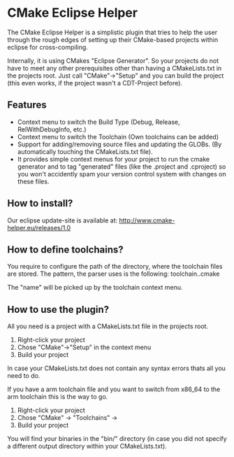 # CMake Eclipse Helper

The CMake Eclipse Helper is a simplistic plugin that tries to help the user through the rough edges of setting up their CMake-based projects within eclipse for cross-compiling.

Internally, it is using CMakes "Eclipse Generator". So your projects do not have to meet any other prerequisites other than having a CMakeLists.txt in the projects root. Just call "CMake"->"Setup" and you can build the project (this even works, if the project wasn't a CDT-Project before).

## Features

 * Context menu to switch the Build Type (Debug, Release, RelWithDebugInfo, etc.)
 * Context menu to switch the Toolchain (Own toolchains can be added)
 * Support for adding/removing source files and updating the GLOBs. (By automatically touching the CMakeLists.txt file).
 * It provides simple context menus for your project to run the cmake generator and to tag "generated" files (like the .project and .cproject) so you won't accidently spam your version control system with changes on these files.

## How to install?

Our eclipse update-site is available at: http://www.cmake-helper.eu/releases/1.0

## How to define toolchains?

You require to configure the path of the directory, where the toolchain files are stored. The pattern, the parser uses is the following: toolchain.<name>.cmake

The "name" will be picked up by the toolchain context menu. 

## How to use the plugin?

All you need is a project with a CMakeLists.txt file in the projects root.

1. Right-click your project
2. Chose "CMake"->"Setup" in the context menu
3. Build your project

In case your CMakeLists.txt does not contain any syntax errors thats all you need to do.

If you have a arm toolchain file and you want to switch from x86_64 to the arm toolchain this is the way to go.
1. Right-click your project
2. Chose "CMake" -> "Toolchains" -> <name-of-your-arm-toolchain>
3. Build your project

You will find your binaries in the "bin/<name-of-your-arm-toolchain>" directory (in case you did not specify a different output directory within your CMakeLists.txt).